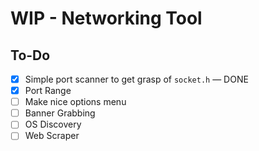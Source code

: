 # WIP - Networking Tool

## To-Do

- [x] Simple port scanner to get grasp of `socket.h` — DONE
- [x] Port Range
- [ ] Make nice options menu
- [ ] Banner Grabbing
- [ ] OS Discovery
- [ ] Web Scraper
